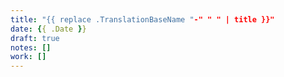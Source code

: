 ```yaml
---
title: "{{ replace .TranslationBaseName "-" " " | title }}"
date: {{ .Date }}
draft: true
notes: []
work: []
---
```


